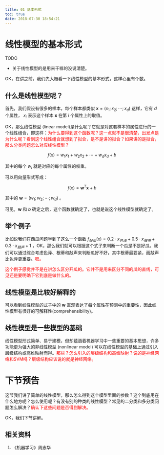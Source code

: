 ```yaml
---
title: 01 基本形式
toc: true
date: 2018-07-30 18:54:21
---
```

# 线性模型的基本形式


TODO

- 关于线性模型的是用来干嘛的没说清楚。




OK，在讲之前，我们先大概看一下线性模型的基本形式，这样心里有个数。

## 什么是线性模型呢？

首先，我们假设有很多的样本，每个样本都类似 $\mathbf{x}=(x_1;x_2;\cdots ;x_d)$ 这样，它有 $d$ 个属性， $x_i$ 表示这个样本 $\mathbf{x}$ 在第 $i$ 个属性上的取值。

OK，那么线性模型 (linear model)是什么呢？它就是对这套样本的属性进行的一个线性组合，即这样：<span style="color:red;">为什么要得到这个函数呢？这一点就不是很清楚，出发点是为什么呢？看到这个线性组合就想到了拟合，是不是讲的拟合？如果讲的是拟合，那么分类问题怎么对应线性模型？</span>

$$f(x)=w_1x_1+w_2x_2+\cdots +w_dx_d+b$$

其中的每个 $w_i$ 就是对应的每个属性的权重。

可以用向量形式写成：

$$f(x)=\mathbf{w}^T\mathbf{x}+b$$

其中的 $\mathbf{w}=(w_1;w_2;\cdots ;w_d)$ 。

可见，$\mathbf{w}$ 和 $b$ 确定之后，这个函数就确定了，也就是说这个线性模型就确定了。

## 举个例子

比如说我们在西瓜问题学到了这么一个函数  $f_{好瓜}(x)=0.2\cdot x_{色泽}+0.5\cdot x_{根蒂}+0.3\cdot x_{敲声}+1$ ，OK，那么我们就可以根据这个式子来判断一个瓜是不是好瓜。我们可以通过综合考虑色泽、根蒂和敲声来判断瓜好不好，其中根蒂最要紧，而敲声比色泽更重要。<span style="color:red;">嗯。</span>

<span style="color:red;">这个例子感觉并不是在讲怎么区分开瓜的。它并不是用来区分不同的瓜的直线，可见还是要明确下它到底是做什么的。</span>

## 线性模型是比较好解释的

可以看到线性模型的式子中的 $\mathbf{w}$ 直观表达了每个属性在预测中的重要性，因此线性模型有很好的可解释性(comprehensibility)。

## 线性模型是一些模型的基础

线性模型形式简单、易于建模，但却蕴涵着机器学习中一些重要的基本思想，许多功能更为强大的非线性模型 (nonlinear model) 可以在线性模型的基础上通过引入层级结构或高维映射而得。<span style="color:red;">那些？怎么引入的层级结构和高维映射？说的是神经网络和SVM吗？层级结构应该说的就是神经网络。</span>

# 下节预告

这节我们讲了简单的线性模型，那么怎么得到这个模型里面的参数？这个到底用在什么地方呢？怎么使用呢？有没有别的种类的线性模型？常见的二分类和多分类问题怎么解决？<span style="color:red;">确认下这些问题是否得到解决。</span>

OK，我们下节讲解。


## 相关资料

1. 《机器学习》周志华
